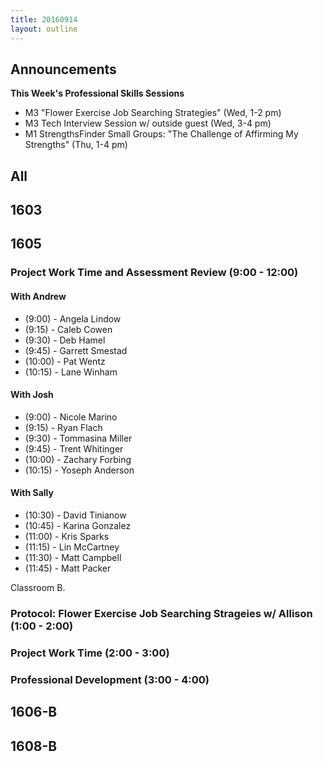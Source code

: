 ```yaml
---
title: 20160914
layout: outline
---
```


## Announcements
**This Week's Professional Skills Sessions**

* M3 "Flower Exercise Job Searching Strategies" (Wed, 1-2 pm)
* M3 Tech Interview Session w/ outside guest (Wed, 3-4 pm)
* M1 StrengthsFinder Small Groups: "The Challenge of Affirming My Strengths" (Thu, 1-4 pm)

## All

## 1603


## 1605

### Project Work Time and Assessment Review (9:00 - 12:00)

#### With Andrew

* (9:00)  - Angela Lindow
* (9:15)  - Caleb Cowen
* (9:30)  - Deb Hamel
* (9:45)  - Garrett Smestad
* (10:00) - Pat Wentz
* (10:15) - Lane Winham

#### With Josh

* (9:00)  - Nicole Marino
* (9:15)  - Ryan Flach
* (9:30)  - Tommasina Miller
* (9:45)  - Trent Whitinger
* (10:00) - Zachary Forbing
* (10:15) - Yoseph Anderson

#### With Sally

* (10:30) - David Tinianow
* (10:45) - Karina Gonzalez
* (11:00) - Kris Sparks
* (11:15) - Lin McCartney
* (11:30) - Matt Campbell
* (11:45) - Matt Packer

Classroom B.

### Protocol: Flower Exercise Job Searching Strageies w/ Allison (1:00 - 2:00)

### Project Work Time (2:00 - 3:00)

### Professional Development (3:00 - 4:00)

## 1606-B


## 1608-B
